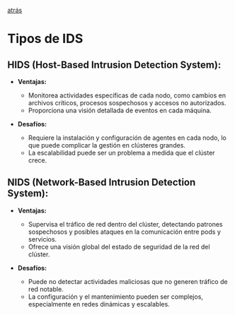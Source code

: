 [atrás](../Readme)


# Tipos de IDS

## **HIDS (Host-Based Intrusion Detection System):**

-   **Ventajas:**

    -   Monitorea actividades específicas de cada nodo, como cambios en archivos críticos, procesos sospechosos y accesos no autorizados.
    -   Proporciona una visión detallada de eventos en cada máquina.
-   **Desafíos:**

    -   Requiere la instalación y configuración de agentes en cada nodo, lo que puede complicar la gestión en clústeres grandes.
    -   La escalabilidad puede ser un problema a medida que el clúster crece.

## **NIDS (Network-Based Intrusion Detection System):**

-   **Ventajas:**

    -   Supervisa el tráfico de red dentro del clúster, detectando patrones sospechosos y posibles ataques en la comunicación entre pods y servicios.
    -   Ofrece una visión global del estado de seguridad de la red del clúster.
-   **Desafíos:**

    -   Puede no detectar actividades maliciosas que no generen tráfico de red notable.
    -   La configuración y el mantenimiento pueden ser complejos, especialmente en redes dinámicas y escalables.













